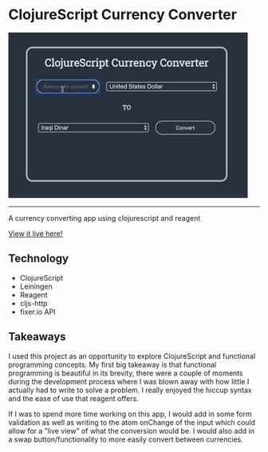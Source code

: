 # ClojureScript Currency Converter
![](demo.gif)

---
A currency converting app using clojurescript and reagent

[View it live here!](https://clojurescript-currency-converter.netlify.com/)

## Technology

- ClojureScript
- Leiningen
- Reagent
- cljs-http
- fixer.io API

## Takeaways

I used this project as an opportunity to explore ClojureScript and functional programming concepts. My first big takeaway is that functional programming is beautiful in its brevity, there were a couple of moments during the development process where I was blown away with how little I actually had to write to solve a problem. I really enjoyed the hiccup syntax and the ease of use that reagent offers.

If I was to spend more time working on this app, I would add in some form validation as well as writing to the atom onChange of the input which could allow for a "live view" of what the conversion would be. I would also add in a swap button/functionality to more easily convert between currencies.

